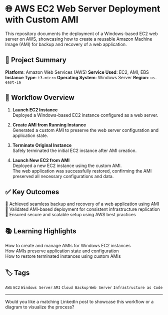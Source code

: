# 🌐 AWS EC2 Web Server Deployment with Custom AMI

This repository documents the deployment of a Windows-based EC2 web server on AWS, showcasing how to create a reusable Amazon Machine Image (AMI) for backup and recovery of a web application.

## 📌 Project Summary

 **Platform**: Amazon Web Services (AWS)
 **Service Used**: EC2, AMI, EBS
 **Instance Type**: `t3.micro`
 **Operating System**: Windows Server
 **Region**: `us-east-1a`

## 🔄 Workflow Overview

1. **Launch EC2 Instance**  
    Deployed a Windows-based EC2 instance configured as a web server.

2. **Create AMI from Running Instance**  
    Generated a custom AMI to preserve the web server configuration and application state.

3. **Terminate Original Instance**  
    Safely terminated the initial EC2 instance after AMI creation.

4. **Launch New EC2 from AMI**  
    Deployed a new EC2 instance using the custom AMI.  
    The web application was successfully restored, confirming the AMI preserved all necessary configurations and data.

## ✅ Key Outcomes

 🔁 Achieved seamless backup and recovery of a web application using AMI  
 🧩 Validated AMI-based deployment for consistent infrastructure replication  
 🔐 Ensured secure and scalable setup using AWS best practices

## 📚 Learning Highlights

 How to create and manage AMIs for Windows EC2 instances  
 How AMIs preserve application state and configuration  
 How to restore terminated instances using custom AMIs

## 🏷️ Tags

`AWS` `EC2` `Windows Server` `AMI` `Cloud Backup` `Web Server` `Infrastructure as Code`

---

Would you like a matching LinkedIn post to showcase this workflow or a diagram to visualize the process?
